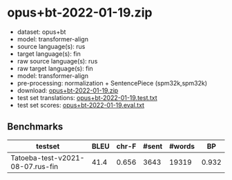 # opus+bt-2022-01-19.zip

* dataset: opus+bt
* model: transformer-align
* source language(s): rus
* target language(s): fin
* raw source language(s): rus
* raw target language(s): fin
* model: transformer-align
* pre-processing: normalization + SentencePiece (spm32k,spm32k)
* download: [opus+bt-2022-01-19.zip](https://object.pouta.csc.fi/Tatoeba-MT-models/rus-fin/opus+bt-2022-01-19.zip)
* test set translations: [opus+bt-2022-01-19.test.txt](https://object.pouta.csc.fi/Tatoeba-MT-models/rus-fin/opus+bt-2022-01-19.test.txt)
* test set scores: [opus+bt-2022-01-19.eval.txt](https://object.pouta.csc.fi/Tatoeba-MT-models/rus-fin/opus+bt-2022-01-19.eval.txt)

## Benchmarks

| testset | BLEU  | chr-F | #sent | #words | BP |
|---------|-------|-------|-------|--------|----|
| Tatoeba-test-v2021-08-07.rus-fin 	| 41.4 	| 0.656 	| 3643 	| 19319 	| 0.932 |

